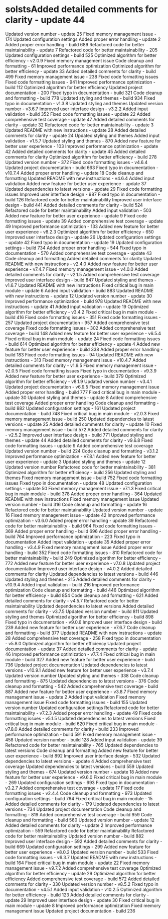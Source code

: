 # solstsAdded detailed comments for clarity - update 44
Updated version number - update 25
Fixed memory management issue - 174
Updated configuration settings
Added proper error handling - update 2
Added proper error handling - build 689
Refactored code for better maintainability - update 7
Refactored code for better maintainability - 205
Updated configuration settings - build 525
Optimized algorithm for better efficiency - v2.0.9
Fixed memory management issue
Code cleanup and formatting - 61
Improved performance optimization
Optimized algorithm for better efficiency - update 33
Added detailed comments for clarity - build 499
Fixed memory management issue - 238
Fixed code formatting issues
Fixed code formatting issues - 941
Improved performance optimization - build 112
Optimized algorithm for better efficiency
Updated project documentation - 200
Fixed typo in documentation - build 321
Code cleanup and formatting - build 778
Updated styling and themes - build 934
Fixed typo in documentation - v1.3.8
Updated styling and themes
Updated version number - v3.6.7
Improved user interface design - v3.2.2
Added input validation - build 352
Fixed code formatting issues - update 22
Added comprehensive test coverage - update 47
Added detailed comments for clarity - update 32
Refactored code for better maintainability - update 3
Updated README with new instructions - update 28
Added detailed comments for clarity - update 24
Updated styling and themes
Added input validation - v1.5.7
Updated styling and themes - 870
Added new feature for better user experience - 103
Improved performance optimization - update 42
Added detailed comments for clarity - update 45
Added detailed comments for clarity
Optimized algorithm for better efficiency - build 278
Updated version number - 372
Fixed code formatting issues - v4.6.4
Updated project documentation - build 663
Fixed typo in documentation - v10.7.4
Added proper error handling - update 18
Code cleanup and formatting
Updated README with new instructions - v4.6.4
Added input validation
Added new feature for better user experience - update 37
Updated dependencies to latest versions - update 29
Fixed code formatting issues
Improved user interface design - 987
Fixed typo in documentation - build 126
Refactored code for better maintainability
Improved user interface design - build 441
Added detailed comments for clarity - build 524
Refactored code for better maintainability
Added input validation - 503
Added new feature for better user experience - update 9
Fixed code formatting issues - update 39
Added comprehensive test coverage - update 49
Improved performance optimization - 133
Added new feature for better user experience - v8.2.3
Optimized algorithm for better efficiency - 650
Improved user interface design - update 26
Updated configuration settings - update 42
Fixed typo in documentation - update 19
Updated configuration settings - build 734
Added proper error handling - 544
Fixed typo in documentation - 570
Added comprehensive test coverage - update 43
Code cleanup and formatting
Added detailed comments for clarity
Updated README with new instructions - v2.4.0
Added new feature for better user experience - v7.4.7
Fixed memory management issue - v4.0.0
Added detailed comments for clarity - v2.1.5
Added comprehensive test coverage
Improved user interface design - build 847
Updated styling and themes - v1.6.7
Updated README with new instructions
Fixed critical bug in main module - update 6
Added input validation - build 883
Updated README with new instructions - update 12
Updated version number - update 30
Improved performance optimization - build 978
Updated README with new instructions - update 41
Added input validation - update 19
Optimized algorithm for better efficiency - v3.4.2
Fixed critical bug in main module - build 416
Fixed code formatting issues - 351
Fixed code formatting issues - 257
Updated project documentation - 957
Added comprehensive test coverage
Fixed code formatting issues - 302
Added comprehensive test coverage - build 148
Added new feature for better user experience - v6.5.4
Fixed critical bug in main module - update 24
Fixed code formatting issues - build 614
Optimized algorithm for better efficiency - update 4
Added new feature for better user experience - build 338
Added proper error handling - build 183
Fixed code formatting issues - 94
Updated README with new instructions - 313
Fixed memory management issue - v10.4.7
Added detailed comments for clarity - v1.9.5
Fixed memory management issue - v2.0.5
Fixed code formatting issues
Fixed typo in documentation - v9.3.9
Added new feature for better user experience - build 379
Optimized algorithm for better efficiency - v8.1.9
Updated version number - v3.4.1
Updated project documentation - v6.9.5
Fixed memory management issue
Added proper error handling - build 777
Fixed critical bug in main module - update 30
Updated styling and themes - update 8
Added comprehensive test coverage
Added proper error handling
Code cleanup and formatting - build 882
Updated configuration settings - 161
Updated project documentation - build 748
Fixed critical bug in main module - v2.0.3
Fixed memory management issue - build 250
Updated dependencies to latest versions - update 25
Added detailed comments for clarity - update 10
Fixed memory management issue - build 572
Added detailed comments for clarity - v2.5.2
Improved user interface design - build 771
Updated styling and themes - update 44
Added detailed comments for clarity - v9.6.8
Fixed code formatting issues - update 9
Added comprehensive test coverage
Updated version number - build 224
Code cleanup and formatting - v3.1.2
Improved performance optimization - v7.8.1
Added new feature for better user experience - update 3
Updated styling and themes - update 12
Updated version number
Refactored code for better maintainability - 381
Optimized algorithm for better efficiency - build 256
Updated styling and themes
Fixed memory management issue - build 752
Fixed code formatting issues
Fixed typo in documentation - update 48
Updated configuration settings - update 50
Fixed memory management issue - v7.1.3
Fixed critical bug in main module - build 378
Added proper error handling - 364
Updated README with new instructions
Fixed memory management issue
Updated version number - build 316
Code cleanup and formatting - update 16
Refactored code for better maintainability
Updated version number - update 16
Fixed memory management issue - update 42
Improved performance optimization - v3.6.0
Added proper error handling - update 39
Refactored code for better maintainability - build 964
Fixed code formatting issues - 369
Added proper error handling - build 696
Added proper error handling - build 764
Improved performance optimization - 223
Fixed typo in documentation
Added input validation - update 35
Added proper error handling - v3.4.9
Fixed memory management issue
Added proper error handling - build 352
Fixed code formatting issues - 810
Refactored code for better maintainability - build 249
Optimized algorithm for better efficiency - 772
Added new feature for better user experience - v7.0.8
Updated project documentation
Improved user interface design - v4.0.2
Added detailed comments for clarity
Updated dependencies to latest versions - build 446
Updated styling and themes - 215
Added detailed comments for clarity - v10.9.4
Added input validation - build 216
Improved performance optimization
Code cleanup and formatting - build 446
Optimized algorithm for better efficiency - build 854
Code cleanup and formatting - 621
Added detailed comments for clarity - v4.5.7
Refactored code for better maintainability
Updated dependencies to latest versions
Added detailed comments for clarity - v3.7.5
Updated version number - build 811
Updated styling and themes
Optimized algorithm for better efficiency - build 898
Fixed typo in documentation - v9.0.6
Improved user interface design - build 239
Added new feature for better user experience - v7.6.7
Code cleanup and formatting - build 377
Updated README with new instructions - update 28
Added comprehensive test coverage - 258
Fixed typo in documentation - v5.8.0
Optimized algorithm for better efficiency
Updated project documentation - update 37
Added detailed comments for clarity - update 46
Improved performance optimization - v7.7.4
Fixed critical bug in main module - build 327
Added new feature for better user experience - build 736
Updated project documentation
Updated dependencies to latest versions - v10.9.1
Added new feature for better user experience - v3.7.4
Updated version number
Updated styling and themes - 338
Code cleanup and formatting - 875
Updated dependencies to latest versions - 376
Code cleanup and formatting - 542
Added comprehensive test coverage - build 887
Added new feature for better user experience - v3.8.7
Fixed memory management issue - update 2
Added input validation
Fixed memory management issue
Fixed code formatting issues - build 155
Updated version number
Updated configuration settings
Refactored code for better maintainability - v7.2.3
Added proper error handling - update 49
Fixed code formatting issues - v5.1.5
Updated dependencies to latest versions
Fixed critical bug in main module - build 620
Fixed critical bug in main module - v7.8.0
Added detailed comments for clarity - build 233
Improved performance optimization - build 591
Fixed memory management issue - 458
Updated version number - build 128
Added input validation - update 39
Refactored code for better maintainability - 765
Updated dependencies to latest versions
Code cleanup and formatting
Added new feature for better user experience - build 892
Improved user interface design - 532
Updated dependencies to latest versions - update 4
Added comprehensive test coverage
Updated dependencies to latest versions - build 559
Updated styling and themes - 674
Updated version number - update 18
Added new feature for better user experience - v9.6.0
Fixed critical bug in main module - 269
Updated configuration settings - 693
Fixed typo in documentation - v3.2.7
Added comprehensive test coverage - update 17
Fixed code formatting issues - v2.4.4
Code cleanup and formatting - 973
Updated configuration settings - build 764
Fixed critical bug in main module - 15
Added detailed comments for clarity - 179
Updated dependencies to latest versions - 734
Updated project documentation
Code cleanup and formatting - 819
Added comprehensive test coverage - build 959
Code cleanup and formatting - build 560
Updated version number - update 12
Added detailed comments for clarity - update 2
Improved performance optimization - 559
Refactored code for better maintainability
Refactored code for better maintainability
Updated version number - build 882
Improved user interface design - 592
Added detailed comments for clarity - build 669
Updated configuration settings - 299
Added new feature for better user experience - v8.0.2
Updated version number - build 533
Fixed code formatting issues - v6.3.7
Updated README with new instructions - build 164
Fixed critical bug in main module - update 22
Fixed memory management issue - v9.7.2
Added comprehensive test coverage
Optimized algorithm for better efficiency - update 29
Optimized algorithm for better efficiency
Added comprehensive test coverage - build 572
Added detailed comments for clarity - 330
Updated version number - v8.5.2
Fixed typo in documentation - v4.5.1
Added input validation - v10.2.5
Optimized algorithm for better efficiency - build 123
Added detailed comments for clarity - update 29
Improved user interface design - update 30
Fixed critical bug in main module - update 8
Improved performance optimization
Fixed memory management issue
Updated project documentation - build 236
